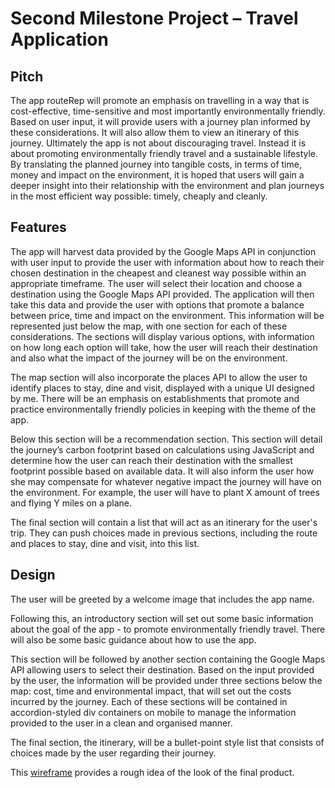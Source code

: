 # Second Milestone Project – Travel Application

## Pitch

The app routeRep will promote an emphasis on travelling in a way that is cost-effective, time-sensitive and most importantly environmentally friendly. Based on user input, it will provide users with a journey plan informed by these considerations. It will also allow them to view an itinerary of this journey. 
Ultimately the app is not about discouraging travel. Instead it is about promoting environmentally friendly travel and a sustainable lifestyle. By translating the planned journey into tangible costs, in terms of time, money and impact on the environment, it is hoped that users will gain a deeper insight into their relationship with the environment and plan journeys in the most efficient way possible: timely, cheaply and cleanly. 

## Features

The app will harvest data provided by the Google Maps API in conjunction with user input to provide the user with information about how to reach their chosen destination in the cheapest and cleanest way possible within an appropriate timeframe. 
The user will select their location and choose a destination using the Google Maps API provided. The application will then take this data and provide the user with options that promote a balance between price, time and impact on the environment. This information will be represented just below the map, with one section for each of these considerations. 
The sections will display various options, with information on how long each option will take, how the user will reach their destination and also what the impact of the journey will be on the environment.  

The map section will also incorporate the places API to allow the user to identify places to stay, dine and visit, displayed with a unique UI designed by me. There will be an emphasis on establishments that promote and practice environmentally friendly policies in keeping with the theme of the app.

Below this section will be a recommendation section. This section will detail the journey’s carbon footprint based on calculations using JavaScript and determine how the user can reach their destination with the smallest footprint possible based on available data. It will also inform the user how she may compensate for whatever negative impact the journey will have on the environment. For example, the user will have to plant X amount of trees and flying Y miles on a plane. 

The final section will contain a list that will act as an itinerary for the user's trip. They can push choices made in previous sections, including the route and places to stay, dine and visit, into this list.


## Design

The user will be greeted by a welcome image that includes the app name. 

Following this, an introductory section will set out some basic information about the goal of the app - to promote environmentally friendly travel. There will also be some basic guidance about how to use the app. 

This section will be followed by another section containing the Google Maps API allowing users to select their destination. Based on the input provided by the user, the information will be provided under three sections below the map: cost, time and environmental impact, that will set out the costs incurred by the journey. Each of these sections will be contained in accordion-styled div containers on mobile to manage the information provided to the user in a clean and organised manner. 

The final section, the itinerary, will be a bullet-point style list that consists of choices made by the user regarding their journey.

This [wireframe](https://github.com/stiofanEimeid/travel-app/blob/master/assets/wireframes/TA-wireframe.jpeg "wireframe") provides a rough idea of the look of the final product. 
